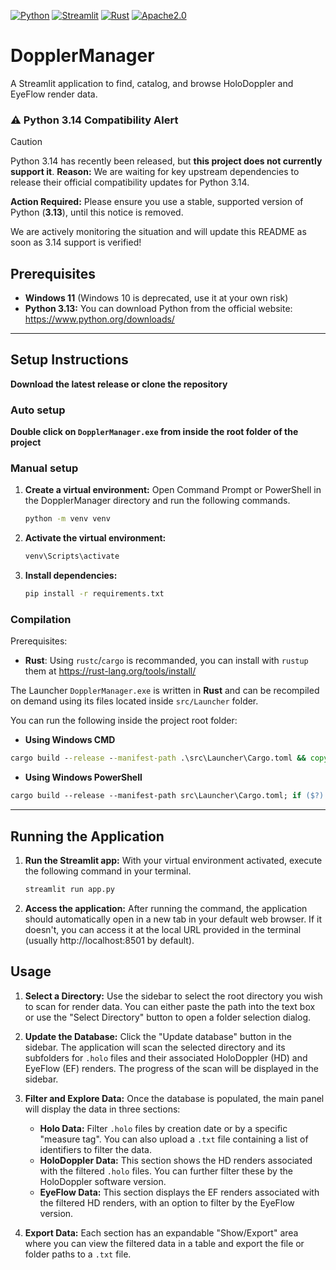[![Python](https://img.shields.io/badge/python-3.13-blue?style=for-the-badge&logo=Python&logoColor=%23FFD43B)](https://www.python.org/downloads/release/python-3138/)
[![Streamlit](https://img.shields.io/badge/streamlit-1.50.0-red?style=for-the-badge&logo=streamlit&logoColor=%23ff4b4b&color=%23ff4b4b)](https://streamlit.io/)
[![Rust](https://img.shields.io/badge/rust-1.90.0-red?style=for-the-badge&logo=Rust&logoColor=%23CE422B&color=%23CE422B)](https://blog.rust-lang.org/2025/09/18/Rust-1.90.0/)
[![Apache2.0](https://img.shields.io/badge/Apache--2.0-green?style=for-the-badge)](https://www.apache.org/licenses/LICENSE-2.0)

# DopplerManager

A Streamlit application to find, catalog, and browse HoloDoppler and EyeFlow render data.

### ⚠️ Python 3.14 Compatibility Alert

> [!CAUTION]
> Python 3.14 has recently been released, but **this project does not currently support it**.
> **Reason:** We are waiting for key upstream dependencies to release their official compatibility updates for Python 3.14.
>
> **Action Required:** Please ensure you use a stable, supported version of Python (**3.13**), until this notice is removed.
>
> We are actively monitoring the situation and will update this README as soon as 3.14 support is verified!

## Prerequisites

- **Windows 11** (Windows 10 is deprecated, use it at your own risk)
- **Python 3.13:** You can download Python from the official website: https://www.python.org/downloads/

---

## Setup Instructions

**Download the latest release or clone the repository**

### Auto setup

**Double click on `DopplerManager.exe` from inside the root folder of the project**

### Manual setup

1.  **Create a virtual environment:**
    Open Command Prompt or PowerShell in the DopplerManager directory and run the following commands.

    ```bash
    python -m venv venv
    ```

2.  **Activate the virtual environment:**

    ```bash
    venv\Scripts\activate
    ```

3.  **Install dependencies:**
    ```bash
    pip install -r requirements.txt
    ```

### Compilation

Prerequisites:

- **Rust**: Using `rustc`/`cargo` is recommanded, you can install with `rustup` them at https://rust-lang.org/tools/install/

The Launcher `DopplerManager.exe` is written in **Rust** and can be recompiled on demand using its files located inside `src/Launcher` folder.

You can run the following inside the project root folder:

- **Using Windows CMD**

```cmd
cargo build --release --manifest-path .\src\Launcher\Cargo.toml && copy .\src\Launcher\target\release\DopplerManager.exe DopplerManager.exe
```

- **Using Windows PowerShell**

```ps
cargo build --release --manifest-path src\Launcher\Cargo.toml; if ($?) { copy-item -Path src\Launcher\target\release\DopplerManager.exe -Destination DopplerManager.exe }
```

---

## Running the Application

1.  **Run the Streamlit app:**
    With your virtual environment activated, execute the following command in your terminal.

    ```bash
    streamlit run app.py
    ```

2.  **Access the application:**
    After running the command, the application should automatically open in a new tab in your default web browser. If it doesn't, you can access it at the local URL provided in the terminal (usually http://localhost:8501 by default).

## Usage

1.  **Select a Directory:**
    Use the sidebar to select the root directory you wish to scan for render data. You can either paste the path into the text box or use the "Select Directory" button to open a folder selection dialog.

2.  **Update the Database:**
    Click the "Update database" button in the sidebar. The application will scan the selected directory and its subfolders for `.holo` files and their associated HoloDoppler (HD) and EyeFlow (EF) renders. The progress of the scan will be displayed in the sidebar.

3.  **Filter and Explore Data:**
    Once the database is populated, the main panel will display the data in three sections:

    - **Holo Data:** Filter `.holo` files by creation date or by a specific "measure tag". You can also upload a `.txt` file containing a list of identifiers to filter the data.
    - **HoloDoppler Data:** This section shows the HD renders associated with the filtered `.holo` files. You can further filter these by the HoloDoppler software version.
    - **EyeFlow Data:** This section displays the EF renders associated with the filtered HD renders, with an option to filter by the EyeFlow version.

4.  **Export Data:**
    Each section has an expandable "Show/Export" area where you can view the filtered data in a table and export the file or folder paths to a `.txt` file.
